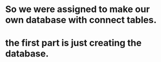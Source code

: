# So we were assigned to make our own database with connect tables.
# the first part is just creating the database.
